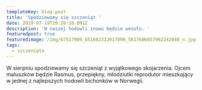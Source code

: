 ```yaml
---
templateKey: blog-post
title: 'Spodziewamy się szczeniąt '
date: 2019-07-19T20:28:18.091Z
description: 'W naszej hodowli znowu będzie wesoło. '
featuredpost: true
featuredimage: /img/67517909_651682322017890_5817606057962242048_n.jpg
tags:
  - szczenięta
---
```

W sierpniu spodziewamy się szczeniąt z wyjątkowego skojarzenia. Ojcem maluszków będzie Rasmus, przepiękny, młodziutki reprodutor mieszkający w jednej z najlepszych hodowli bichonków w Norwegii.
